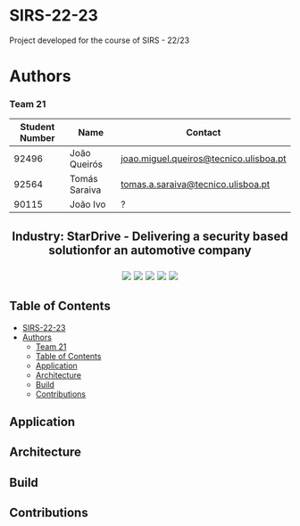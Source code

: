 # SIRS-22-23
Project developed for the course of SIRS - 22/23

# Authors
### Team 21
| Student Number | Name          | Contact                                |
|----------------|---------------|----------------------------------------|
| 92496          | João Queirós  | joao.miguel.queiros@tecnico.ulisboa.pt |
| 92564          | Tomás Saraiva | tomas.a.saraiva@tecnico.ulisboa.pt     |
| 90115          | João Ivo      |         ?                              |

<h2 align="center">Industry: StarDrive - Delivering a security based solutionfor an automotive company

<p align="center">
    <a alt="Java">
        <img src="https://img.shields.io/badge/Java-11-critical.svg" />
    </a>
    <a alt="Python">
      <img src="https://img.shields.io/badge/Python-3.11-yellow.svg" />
    </a>
    <a alt="MongoDB">
        <img src="https://img.shields.io/badge/MongoDB-999-brightgreen.svg" />
    </a>
    <a alt="Apache Maven">
        <img src="https://img.shields.io/badge/Apache Maven-3.8.6-blueviolet.svg" />
    </a>
    <a alt="Contributions">
        <img src="https://img.shields.io/badge/contributions-welcome-brightgreen.svg" />
    </a>
</p>

## Table of Contents
- [SIRS-22-23](#sirs-22-23)
- [Authors](#authors)
    - [Team 21](#team-21)
  - [Table of Contents](#table-of-contents)
  - [Application](#application)
  - [Architecture](#architecture)
  - [Build](#build)
  - [Contributions](#contributions)

## Application

## Architecture

## Build

## Contributions

